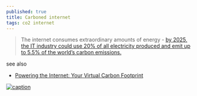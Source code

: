 ```yaml
---
published: true
title: Carboned internet
tags: co2 internet
---
```

> The internet consumes extraordinary amounts of energy - [ by 2025, the IT industry could use 20% of all electricity produced and emit up to 5.5% of the world’s carbon emissions.](https://theconversation.com/the-internet-consumes-extraordinary-amounts-of-energy-heres-how-we-can-make-it-more-sustainable-160639)

see also
- [Powering the Internet: Your Virtual Carbon Footprint](https://www.webfx.com/blog/marketing/carbon-footprint-internet/)

[![caption](XXX_url_XXX)]()
